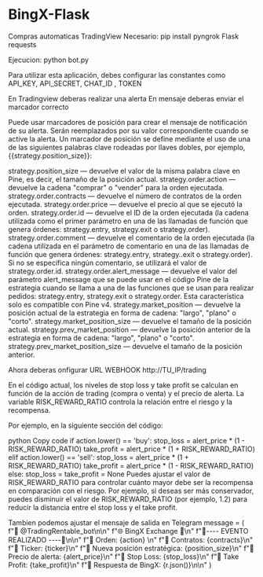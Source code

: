 # BingX-Flask
Compras automaticas TradingView
Necesario:
pip install pyngrok Flask requests

Ejecucion:
python bot.py

Para utilizar esta aplicación, debes configurar las constantes como API_KEY, API_SECRET, CHAT_ID , TOKEN

En Tradingview deberas realizar una alerta
En mensaje deberas enviar el marcador correcto

Puede usar marcadores de posición para crear el mensaje de notificación de su alerta. Serán reemplazados por su valor correspondiente cuando se active la alerta. Un marcador de posición se define mediante el uso de una de las siguientes palabras clave rodeadas por llaves dobles, por ejemplo, {{strategy.position_size}}:

strategy.position_size — devuelve el valor de la misma palabra clave en Pine, es decir, el tamaño de la posición actual.
strategy.order.action — devuelve la cadena "comprar" o "vender" para la orden ejecutada.
strategy.order.contracts — devuelve el número de contratos de la orden ejecutada.
strategy.order.price — devuelve el precio al que se ejecutó la orden.
strategy.order.id — devuelve el ID de la orden ejecutada (la cadena utilizada como el primer parámetro en una de las llamadas de función que genera órdenes: strategy.entry, strategy.exit o strategy.order).
strategy.order.comment — devuelve el comentario de la orden ejecutada (la cadena utilizada en el parámetro de comentario en una de las llamadas de función que genera órdenes: strategy.entry, strategy..exit o strategy.order). Si no se especifica ningún comentario, se utilizará el valor de strategy.order.id.
strategy.order.alert_message — devuelve el valor del parámetro alert_message que se puede usar en el código Pine de la estrategia cuando se llama a una de las funciones que se usan para realizar pedidos: strategy.entry, strategy.exit o strategy.order. Esta característica solo es compatible con Pine v4.
strategy.market_position — devuelve la posición actual de la estrategia en forma de cadena: "largo", "plano" o "corto".
strategy.market_position_size — devuelve el tamaño de la posición actual.
strategy.prev_market_position — devuelve la posición anterior de la estrategia en forma de cadena: "largo", "plano" o "corto".
strategy.prev_market_position_size — devuelve el tamaño de la posición anterior.

Ahora deberas onfigurar URL WEBHOOK 
http://TU_IP/trading



En el código actual, los niveles de stop loss y take profit se calculan en función de la acción de trading (compra o venta) y el precio de alerta. La variable RISK_REWARD_RATIO controla la relación entre el riesgo y la recompensa.

Por ejemplo, en la siguiente sección del código:

python
Copy code
if action.lower() == 'buy':
    stop_loss = alert_price * (1 - RISK_REWARD_RATIO)
    take_profit = alert_price * (1 + RISK_REWARD_RATIO)
elif action.lower() == 'sell':
    stop_loss = alert_price * (1 + RISK_REWARD_RATIO)
    take_profit = alert_price * (1 - RISK_REWARD_RATIO)
else:
    stop_loss = take_profit = None
Puedes ajustar el valor de RISK_REWARD_RATIO para controlar cuánto mayor debe ser la recompensa en comparación con el riesgo. Por ejemplo, si deseas ser más conservador, puedes disminuir el valor de RISK_REWARD_RATIO (por ejemplo, 1.2) para reducir la distancia entre el stop loss y el take profit.


Tambien podemos ajustar el mensaje de salida en Telegram
    message = (
        f"🤖 @TradingRentable_bot\n\n"
        f"🌐 BingX Exchange 🚀\n"
        f"💎---- EVENTO REALIZADO ----💎\n\n" 
        f"🔹 Orden: {action} \n"
        f"🔹 Contratos: {contracts}\n"
        f"🔹 Ticker: {ticker}\n"
        f"🔹 Nueva posición estratégica: {position_size}\n"
        f"🔹 Precio de alerta: {alert_price}\n"
        f"🔹 Stop Loss: {stop_loss}\n"
        f"🔹 Take Profit: {take_profit}\n"
        f"🔹 Respuesta de BingX: {r.json()}\n\n"
    )
